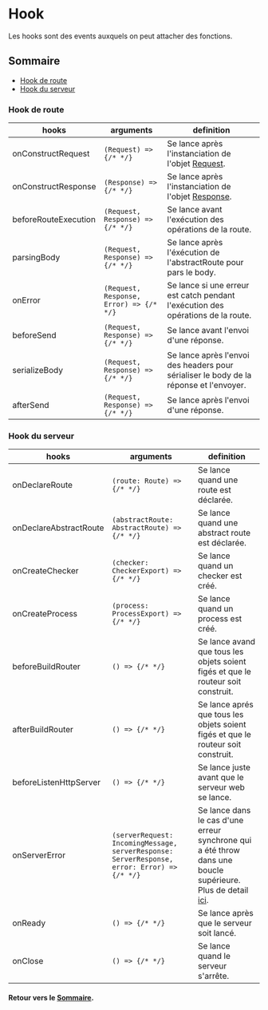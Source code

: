 # Hook
Les hooks sont des events auxquels on peut attacher des fonctions.

## Sommaire
- [Hook de route](#hook-de-route)
- [Hook du serveur](#hook-du-serveur)

### Hook de route
hooks|arguments|definition
---|---|---
onConstructRequest|`(Request) => {/* */}`|Se lance après l'instanciation de l'objet [Request](./Request.md).
onConstructResponse|`(Response) => {/* */}`|Se lance après l'instanciation de l'objet [Response](./Response.md).
beforeRouteExecution|`(Request, Response) => {/* */}`|Se lance avant l'exécution des opérations de la route.
parsingBody|`(Request, Response) => {/* */}`|Se lance après l'éxécution de l'abstractRoute pour pars le body.
onError|`(Request, Response, Error) => {/* */}`|Se lance si une erreur est catch pendant l'exécution des opérations de la route.
beforeSend|`(Request, Response) => {/* */}`|Se lance avant l'envoi d'une réponse.
serializeBody|`(Request, Response) => {/* */}`|Se lance après l'envoi des headers pour sérialiser le body de la réponse et l'envoyer.
afterSend|`(Request, Response) => {/* */}`|Se lance après l'envoi d'une réponse.

### Hook du serveur
hooks|arguments|definition
---|---|---
onDeclareRoute|`(route: Route) => {/* */}`|Se lance quand une route est déclarée.
onDeclareAbstractRoute|`(abstractRoute: AbstractRoute) => {/* */}`|Se lance quand une abstract route est déclarée.
onCreateChecker|`(checker: CheckerExport) => {/* */}`|Se lance quand un checker est créé.
onCreateProcess|`(process: ProcessExport) => {/* */}`|Se lance quand un process est créé.
beforeBuildRouter|`() => {/* */}`|Se lance avand que tous les objets soient figés et que le routeur soit construit.
afterBuildRouter|`() => {/* */}`|Se lance aprés que tous les objets soient figés et que le routeur soit construit.
beforeListenHttpServer|`() => {/* */}`|Se lance juste avant que le serveur web se lance.
onServerError|`(serverRequest: IncomingMessage, serverResponse: ServerResponse, error: Error) => {/* */}`|Se lance dans le cas d'une erreur synchrone qui a été throw dans une boucle supérieure. Plus de detail [ici](./Route.md#cycle-dexécution).
onReady|`() => {/* */}`|Se lance après que le serveur soit lancé.
onClose|`() => {/* */}`|Se lance quand le serveur s'arrête.

#### Retour vers le [Sommaire](#sommaire).